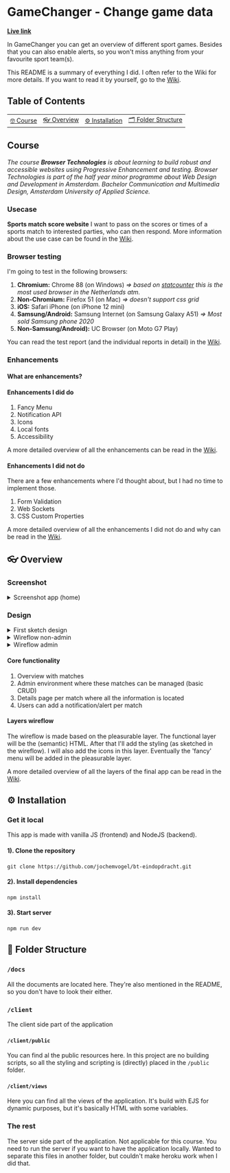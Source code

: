 # GameChanger - Change game data

**[Live link](https://bt-eindopdracht.herokuapp.com/)**

In GameChanger you can get an overview of different sport games. Besides that you can also enable alerts, so you won't miss anything from your favourite sport team(s).

This README is a summary of everything I did. I often refer to the Wiki for more details. If you want to read it by yourself, go to the [Wiki](https://github.com/jochemvogel/bt-eindopdracht/wiki).

## Table of Contents

<table>
<tr>
	<td align="center"><a href="#nerd_face-usage">🤓 Course <a></td>
	<td align="center"><a href="#eyeglasses-overview"> 👓 Overview <a></td>
	<td align="center"><a href="#gear-installation">⚙️ Installation<a></td>
	<td align="center"><a href="#open_file_folder-folder-structure">🗂 Folder Structure<a></td>
</tr>
</table>

## Course

_The course **Browser Technologies** is about learning to build robust and accessible websites using Progressive Enhancement and testing. Browser Technologies is part of the half year minor programme about Web Design and Development in Amsterdam. Bachelor Communication and Multimedia Design, Amsterdam University of Applied Science._

### Usecase

**Sports match score website**
I want to pass on the scores or times of a sports match to interested parties, who can then respond. More information about the use case can be found in the [Wiki](https://github.com/jochemvogel/bt-eindopdracht/wiki/Use-Case).

### Browser testing

I'm going to test in the following browsers:

1.  **Chromium:** Chrome 88 (on Windows) _=> based on [statcounter](https://gs.statcounter.com/browser-version-market-share/all/netherlands) this is the most used browser in the Netherlands atm._
2.  **Non-Chromium:** Firefox 51 (on Mac) _=> doesn't support css grid_
3.  **iOS:** Safari iPhone (on iPhone 12 mini)
4.  **Samsung/Android:** Samsung Internet (on Samsung Galaxy A51) _=> Most sold Samsung phone 2020_
5.  **Non-Samsung/Android):** UC Browser (on Moto G7 Play)

You can read the test report (and the individual reports in detail) in the [Wiki](https://github.com/jochemvogel/bt-eindopdracht/wiki/Test-Report).

### Enhancements

#### What are enhancements?

#### Enhancements I did do

1.  Fancy Menu
2.  Notification API
3.  Icons
4.  Local fonts
5.  Accessibility

A more detailed overview of all the enhancements can be read in the [Wiki](https://github.com/jochemvogel/bt-eindopdracht/wiki/Enhancements-I-did-do).

#### Enhancements I did not do

There are a few enhancements where I'd thought about, but I had no time to implement those.

1.  Form Validation
2.  Web Sockets
3.  CSS Custom Properties

A more detailed overview of all the enhancements I did not do and why can be read in the [Wiki](https://github.com/jochemvogel/bt-eindopdracht/wiki/Enhancements-I-did-not-do).

## :eyeglasses: Overview

### Screenshot

<details>
<summary>Screenshot app (home)</summary>

![Screenshot app](https://raw.githubusercontent.com/jochemvogel/bt-eindopdracht/master/docs/screenshots/Screenshot%202021-03-28%20at%2020.01.26.png)
</details>

### Design

<details>
<summary>First sketch design</summary>
![First sketch design](https://i.ibb.co/LpLfNCF/Screenshot-2021-03-23-at-20-24-01.png)
</details>

<details>
<summary>Wireflow non-admin</summary>
![Wireflow non-admin](https://github.com/jochemvogel/bt-eindopdracht/blob/master/docs/wireflow-overview.jpg)
</details>

<details>
<summary>Wireflow admin</summary>
![Wireflow admin](https://github.com/jochemvogel/bt-eindopdracht/blob/master/docs/wireflow-admin.jpg)
</details>

#### Core functionality

1.  Overview with matches
2.  Admin environment where these matches can be managed (basic CRUD)
3.  Details page per match where all the information is located
4.  Users can add a notification/alert per match

#### Layers wireflow

The wireflow is made based on the pleasurable layer. The functional layer will be the (semantic) HTML. After that I'll add the styling (as sketched in the wireflow). I will also add the icons in this layer. Eventually the 'fancy' menu will be added in the pleasurable layer.

A more detailed overview of all the layers of the final app can be read in the [Wiki](https://github.com/jochemvogel/bt-eindopdracht/wiki/Layers).

## :gear: Installation

### Get it local

This app is made with vanilla JS (frontend) and NodeJS (backend).

#### 1). Clone the repository

`git clone https://github.com/jochemvogel/bt-eindopdracht.git`

#### 2). Install dependencies

`npm install`

#### 3). Start server

`npm run dev`

## :open_file_folder: Folder Structure

### `/docs`

All the documents are located here. They're also mentioned in the README, so you don't have to look their either.

### `/client`

The client side part of the application

#### `/client/public`

You can find al the public resources here. In this project are no building scripts, so all the styling and scripting is (directly) placed in the `/public` folder.

#### `/client/views`

Here you can find all the views of the application. It's build with EJS for dynamic purposes, but it's basically HTML with some variables.

### The rest

The server side part of the application. Not applicable for this course. You need to run the server if you want to have the application locally. Wanted to separate this files in another folder, but couldn't make heroku work when I did that.
